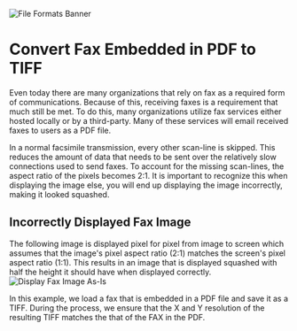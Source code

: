 ![File Formats Banner][1]

# Convert Fax Embedded in PDF to TIFF

Even today there are many organizations that rely on fax as a required form of communications. Because of this, receiving faxes is a requirement that much still be met.  To do this, many organizations utilize fax services either hosted locally or by a third-party.  Many of these services will email received faxes to users as a PDF file.

In a normal facsimile transmission, every other scan-line is skipped.  This reduces the amount of data that needs to be sent over the relatively slow connections used to send faxes. To account for the missing scan-lines, the aspect ratio of the pixels becomes 2:1. It is important to recognize this when displaying the image else, you will end up displaying the image incorrectly, making it looked squashed.

## Incorrectly Displayed Fax Image
The following image is displayed pixel for pixel from image to screen which assumes that the image's pixel aspect ratio (2:1) matches the screen's pixel aspect ratio (1:1). This results in an image that is displayed squashed with half the height it should have when displayed correctly. 
![Display Fax Image As-Is][2]

In this example, we load a fax that is embedded in a PDF file and save it as a TIFF.  During the process, we ensure that the X and Y resolution of the resulting TIFF matches the that of the FAX in the PDF.

[1]: https://www.leadtools.com/images/new-site-images/banners/file-formats.jpg
[2]: https://www.leadtools.com/blog/wp-content/uploads/2016/11/swished-fax-img-screenshot.png
